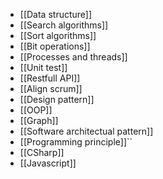 - [[Data structure]]
- [[Search algorithms]]
- [[Sort algorithms]]
- [[Bit operations]]
- [[Processes and threads]]
- [[Unit test]]
- [[Restfull API]]
- [[Align scrum]]
- [[Design pattern]]
- [[OOP]]
- [[Graph]]
- [[Software architectual pattern]]
- [[Programming principle]]``
- [[CSharp]]
- [[Javascript]]